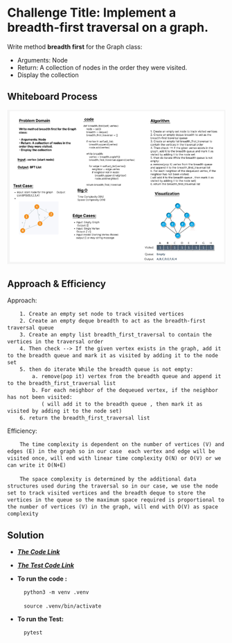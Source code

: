 # Challenge Title:  Implement a breadth-first traversal on a graph.

Write method **breadth first** for the Graph class:

- Arguments: Node
- Return: A collection of nodes in the order they were visited.
- Display the collection

## Whiteboard Process
![Whiteboard-CC36](./Whiteboard-CC36.PNG)

## Approach & Efficiency

Approach:

        1. Create an empty set node to track visited vertices
        2. Create an empty deque breadth to act as the breadth-first traversal queue
        3. Create an empty list breadth_first_traversal to contain the vertices in the traversal order
        4. Then check --> If the given vertex exists in the graph, add it to the breadth queue and mark it as visited by adding it to the node set
        5. then do iterate While the breadth queue is not empty:
            a. remove(pop it) vertex from the breadth queue and append it to the breadth_first_traversal list
            b. For each neighbor of the dequeued vertex, if the neighbor has not been visited:
               ( will add it to the breadth queue , then mark it as visited by adding it to the node set)
        6. return the breadth_first_traversal list 

Efficiency:

        The time complexity is dependent on the number of vertices (V) and edges (E) in the graph so in our case  each vertex and edge will be visited once, will end with linear time complexity O(N) or O(V) or we can write it O(N+E)

        The space complexity is determined by the additional data structures used during the traversal so in our case, we use the node set to track visited vertices and the breadth deque to store the vertices in the queue so the maximum space required is proportional to the number of vertices (V) in the graph, will end with O(V) as space complexity 
## Solution
- **_[The Code Link](./graph/graph.py)_**

- **_[The Test Code Link](./tests/test_graph.py)_**

- **To run the code :**

        python3 -m venv .venv

        source .venv/bin/activate
    
- **To run the Test:**

        pytest

